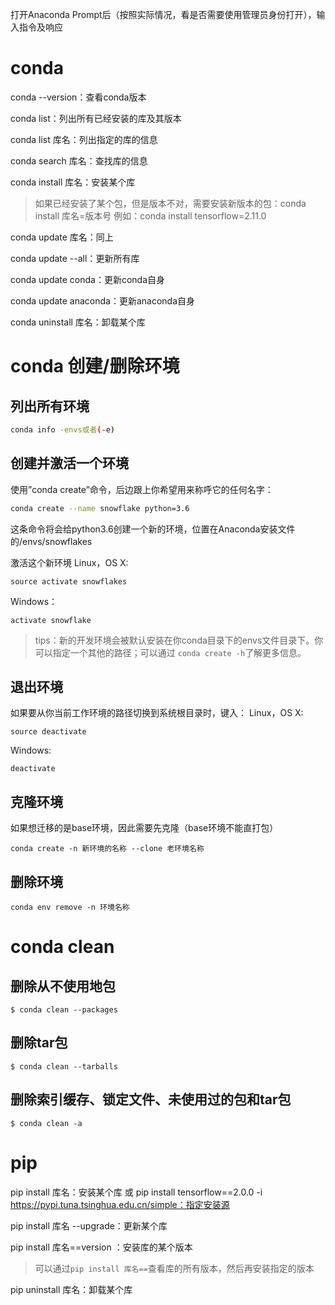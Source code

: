 打开Anaconda Prompt后（按照实际情况，看是否需要使用管理员身份打开），输入指令及响应
# conda

conda --version：查看conda版本

conda list：列出所有已经安装的库及其版本

conda list 库名：列出指定的库的信息

conda search 库名：查找库的信息

conda install 库名：安装某个库
> 如果已经安装了某个包，但是版本不对，需要安装新版本的包：conda install 库名=版本号
> 例如：conda install tensorflow=2.11.0

conda update 库名：同上

conda update --all：更新所有库

conda update conda：更新conda自身

conda update anaconda：更新anaconda自身

conda uninstall 库名：卸载某个库

# conda 创建/删除环境

## 列出所有环境

```bash
conda info -envs或者(-e)
```

## 创建并激活一个环境
使用”conda create”命令，后边跟上你希望用来称呼它的任何名字：

```bash
conda create --name snowflake python=3.6
```

这条命令将会给python3.6创建一个新的环境，位置在Anaconda安装文件的/envs/snowflakes

激活这个新环境
Linux，OS X:

```
source activate snowflakes
```
Windows：
```
activate snowflake
```

> tips：新的开发环境会被默认安装在你conda目录下的envs文件目录下。你可以指定一个其他的路径；可以通过
> `conda create -h`了解更多信息。

## 退出环境

如果要从你当前工作环境的路径切换到系统根目录时，键入：
Linux，OS X:

```
source deactivate
```
Windows:
```
deactivate
```

## 克隆环境

如果想迁移的是base环境，因此需要先克隆（base环境不能直打包）

```
conda create -n 新环境的名称 --clone 老环境名称
```

## 删除环境

```
conda env remove -n 环境名称
```



# conda clean

## 删除从不使用地包

```
$ conda clean --packages
```

## 删除tar包

```
$ conda clean --tarballs
```

## 删除索引缓存、锁定文件、未使用过的包和tar包

```
$ conda clean -a
```


# pip

pip install 库名：安装某个库
或
pip install tensorflow==2.0.0 -i https://pypi.tuna.tsinghua.edu.cn/simple：指定安装源

pip install 库名 --upgrade：更新某个库

pip install 库名\=\=version ：安装库的某个版本
> 可以通过`pip install 库名==`查看库的所有版本，然后再安装指定的版本

pip uninstall 库名：卸载某个库

